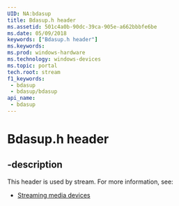 ```yaml
---
UID: NA:bdasup
title: Bdasup.h header
ms.assetid: 501c4a0b-90dc-39ca-905e-a662bbbfe6be
ms.date: 05/09/2018
keywords: ["Bdasup.h header"]
ms.keywords: 
ms.prod: windows-hardware
ms.technology: windows-devices
ms.topic: portal
tech.root: stream
f1_keywords:
 - bdasup
 - bdasup/bdasup
api_name:
 - bdasup
---
```


# Bdasup.h header


## -description

This header is used by stream. For more information, see:

- [Streaming media devices](../_stream/index.md)

